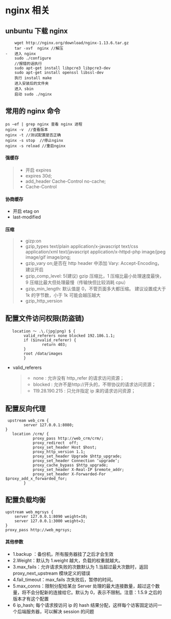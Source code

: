# nginx 相关

## unbuntu 下载 nginx

```code
    wget http://nginx.org/download/nginx-1.13.6.tar.gz
    tar -xvf  nginx //解压
-   进入 nginx
    sudo ./configure
    //报错的话执行
    sudo apt-get install libpcre3 libpcre3-dev
    sudo apt-get install openssl libssl-dev
    执行 install make
    进入安装后的文件夹
    进入 sbin
    启动 sudo ./nginx
```

## 常用的 nginx 命令

```code
ps –ef | grep nginx 查看 nginx 进程
nginx -v  //查看版本
nginx -t //测试配置是否正确
nginx -s stop  //停止nginx
nginx -s reload //重启nginx
```

#### 强缓存

> -   开启 expires
> -   expires 30d;
> -   add_header Cache-Control no-cache;
> -   Cache-Control

#### 协商缓存

-   开启 etag on
-   last-modified

#### 压缩

> -   gizp:on
> -   gzip_types text/plain application/x-javascript text/css application/xml text/javascript application/x-httpd-php image/jpeg image/gif image/png;
> -   gzip_vary on;是否在 http header 中添加 Vary: Accept-Encoding，建议开启
> -   gzip_comp_level: 5(建议) gzip 压缩比，1 压缩比最小处理速度最快，9 压缩比最大但处理最慢（传输快但比较消耗 cpu）
> -   gzip_min_length: 默认值是 0，不管页面多大都压缩。 建议设置成大于 1k 的字节数，小于 1k 可能会越压越大
> -   gzip_http_version

## 配置文件访问权限(防盗链)

```code
   location ～ .\.(jpg|png) $ {
        valid_referers none blocked 192.186.1.1;
        if ($invalid_referer) {
                return 403;
        }
        root /data/images
        }
```

-   valid_referers
    > -   none : 允许没有 http_refer 的请求访问资源；
    > -   blocked : 允许不是http://开头的，不带协议的请求访问资源；
    > -   119.28.190.215 : 只允许指定 ip 来的请求访问资源；

## 配置反向代理

```code
 upstream web_crm {
        server 127.0.0.1:8080;
}
   location /crm/ {
            proxy_pass http://web_crm/crm/;
            proxy_redirect  off;
            proxy_set_header Host $host;
            proxy_http_version 1.1;
            proxy_set_header Upgrade $http_upgrade;
            proxy_set_header Connection ‘upgrade’;
            proxy_cache_bypass $http_upgrade;
            proxy_set_header X-Real-IP $remote_addr;
            proxy_set_header X-Forwarded-For $proxy_add_x_forwarded_for;
        }
```

## 配置负载均衡

```code
upstream web_mgrsys {
    server 127.0.0.1:8090 weight=10;
    server 127.0.0.1:3000 weight=3;
}
proxy_pass http://web_mgrsys;
```

#### 其他参数

-   1.backup ：备份机，所有服务器挂了之后才会生效
-   2.Weight：默认为 1.weight 越大，负载的权重就越大。
-   3.max_fails：允许请求失败的次数默认为 1.当超过最大次数时，返回 proxy_next_upstream 模块定义的错误
-   4.fail_timeout：max_fails 次失败后，暂停的时间。
-   5.max_conns：限制分配给某台 Server 处理的最大连接数量，超过这个数量，将不会分配新的连接给它。默认为 0，表示不限制。注意：1.5.9 之后的版本才有这个配置
-   6 ip_hash; 每个请求按访问 ip 的 hash 结果分配，这样每个访客固定访问一个后端服务器，可以解决 session 的问题
